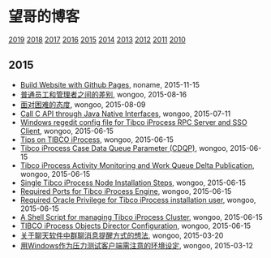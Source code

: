 # 望哥的博客
 [2019](/2019/)
 [2018](/2018/)
 [2017](/2017/)
 [2016](/2016/)
 [2015](/2015/)
 [2014](/2014/)
 [2013](/2013/)
 [2012](/2012/)
 [2011](/2011/)
 [2010](/2010/)


## 2015
* [Build Website with Github Pages](/2015/2015-11-15-build-website-with-github-pages), noname, 2015-11-15
* [普通员工和管理者之间的差别](/2015/2015-08-16-diff-between-employee-and-manager), wongoo, 2015-08-16
* [面对困难的态度](/2015/2015-08-09-attitude-for-difficuty), wongoo, 2015-08-09
* [Call C API through Java Native Interfaces](/2015/2015-07-11-call-c-api-through-java-native-interfaces), wongoo, 2015-07-11
* [Windows regedit config file for Tibco iProcess RPC Server and SSO Client](/2015/2015-06-15-windows-regedit-config-file-for-tibco-iprocess-rpc-server-and-sso-client), wongoo, 2015-06-15
* [Tips on TIBCO iProcess](/2015/2015-06-15-tips-on-tibco-iprocess), wongoo, 2015-06-15
* [Tibco iProcess Case Data Queue Parameter (CDQP)](/2015/2015-06-15-tibco-iprocess-case-data-queue-parameter-cdqp), wongoo, 2015-06-15
* [Tibco iProcess Activity Monitoring and Work Queue Delta Publication](/2015/2015-06-15-tibco-iprocess-activity-monitoring-and-work-queue-delta-publication), wongoo, 2015-06-15
* [Single Tibco iProcess Node Installation Steps](/2015/2015-06-15-single-tibco-iprocess-node-installation-steps), wongoo, 2015-06-15
* [Required Ports for Tibco iProcess Engine](/2015/2015-06-15-required-ports-for-tibco-iprocess-engine), wongoo, 2015-06-15
* [Required Oracle Privilege for Tibco iProcess installation user](/2015/2015-06-15-required-oracle-privilege-for-tibco-iprocess-installation-user), wongoo, 2015-06-15
* [A Shell Script for managing Tibco iProcess Cluster](/2015/2015-06-15-a-shell-script-for-managing-tibco-iprocess-cluster), wongoo, 2015-06-15
* [TIBCO iProcess Objects Director Configuration](/2015/2015-06-15-851), wongoo, 2015-06-15
* [关于聊天软件中群聊消息提醒方式的想法](/2015/2015-03-20-idea-about-group-chat), wongoo, 2015-03-20
* [用Windows作为压力测试客户端需注意的环境设定](/2015/2015-03-12-windows-config-for-pressure), wongoo, 2015-03-12
